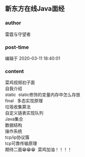 ## 新东方在线Java面经
### author 
雷霆与守望者
### post-time 

编辑于  2020-03-11 18:40:01
### content 
<div class="post-topic-des nc-post-content">
 菜鸡视频初子面
 <br/>
 自我介绍
 <br/>
 static  static修饰的变量内存中怎么存放
 <br/>
 final   多态实现原理
 <br/>
 垃圾收集算法
 <br/>
 自定义链表实现队列
 <br/>
 Java集合
 <br/>
 数据结构
 <br/>
 操作系统
 <br/>
 tcp/ip协议簇
 <br/>
 tcp可靠传输原理
 <br/>
 期待二面😁😁😁  菜鸡加油！！！！
</div>
